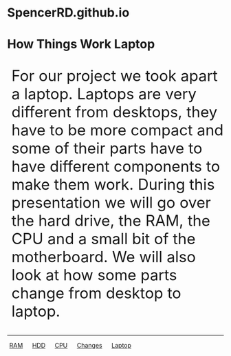 # SpencerRD.github.io
<!DOCTYPE html>
<html>
<head>
<title>Nice</title>
<style>

#title {
text-align: center;
font-size: 72px;
}

.links {
font-size: 50px;
position: absolute;
}

#ram {

}

#hdd {

}

#cpu {

}

#graphics {

}

#mother {

}

#laptop {

}

</style>
</head>
<body>
<h1 id="title">How Things Work Laptop</h1>
<p style="font-size: 35px; padding-left: 10px;"> For our project we took apart a laptop. Laptops are very different from desktops, they have to be more compact and some of their parts have to have different components to make them work. During this presentation we will go over the hard drive, the RAM, the CPU and a small bit of the motherboard. We will also look at how some parts change from desktop to laptop. </p>
<hr>
<p class="links" style="padding-left: 5px;"><a href=""><span id="ram">RAM</span></a> &emsp; <a href=""><span id="hdd">HDD</span></a> &emsp; <a href="
        SpencerRD.github.io/cpu.html
      "><span id="cpu">CPU</span></a> &emsp; 
<a href=""><span id="changes">Changes</span></a> &emsp; <a href=""><span id="laptop">Laptop</span></a></p>




</body>
</html>

